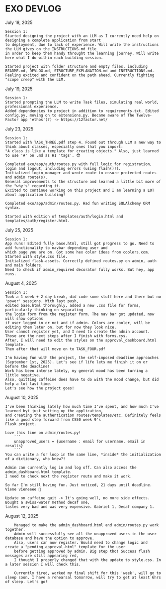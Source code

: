 # EXO DEVLOG

July 18, 2025

    Session 1:
    Started designing the project with an LLM as I currently need help on designing a complete application from start
    to deployment, due to lack of experience. Will write the instructions the LLM gives on the INSTRUCTIONS.md file
    in order to keep them handy throught the learning journey. Will write here what I do within each building session.

    Started project with folder structure and empty files, including README.md, DEVLOG.md, STRUCTURE_EXPLANATION.md and INSTRUCTIONS.md. Feeling excited and confident on the path ahead. Currently fighting "scope creep" with the LLM.

July 19, 2025

    Session 1:
    Started prompting the LLM to write Task files, simulating real world, professional experience. 
    Added dependencies to project in addition to requirements.txt. Edited config.py, moving on to extensions.py. Became aware of The Twelve-Factor app 'ethos'(?) -> https://12factor.net/

July 23, 2025

    Session 1:
    Started with TASK_THREE.pdf step 4. Found out through LLM a new way to think about classes, especially ones that you import: 
    "A class is like a template for creating objects." Also, just learned to use '#' on .md as H1 'tags'. 😎

    Completed exo/app/auth/routes.py with full logic for registration, login and logout, including errors (using flash()!). 
    Initialized login_manager and wrote route to ensure protected routes and admin route(s). 
    General improvements to the structure and learned a little bit more of the "why's" regarding it. 
    Excited to continue working on this project and I am learning a LOT about application building!

    Completed exo/app/admin/routes.py. Had fun writing SQLAlchemy ORM syntax.

    Started with edition of templates/auth/login.html and templates/auth/register.html.

July 25, 2025

    Session 1:
    App runs! Edited fully base.html, still got progress to go. Need to add functionality to navbar depending user and 
    which page you are on. Got some hex color ideas from coolors.com. Started with style.css file. 
    Initialized flask-assets. Correctly defined routes.py on admin, auth and main folders. 
    Need to check if admin_required decorator fully works. But hey, app runs.

August 4, 2025

    Session 1:
    Took a 1 week + 2 day break, did code some stuff here and there but no 'power' sessions. With last push, 
    edited base.html thoroughly, added a new .css file for forms, particularly thinking on separating 
    the login form from the register form. The nav bar got updated, now will show options 
    if user logged in or not and if admin. Colors are cooler, will be editing them later on, but for now they look nice.
    User cannot register yet, and I need to create the admin account. Those are the next steps after I finish with forms.css.
    After, I will need to edit the styles on the approval_dashboard.html template. 
    Then after that will move on to TASK_FOUR.pdf 
    
    I'm having fun with the project, the self-imposed deadline approaches
    (September 1st, 2025). Let's see if life lets me finish it on or before the deadline! 
    Work has been intense lately, my general mood has been turning a little negative. 
    Also, quitting caffeine does have to do with the mood change, but did help a lot last time. 
    Let's see how the project goes!

August 10, 2025

    I've been thinking lately how much time I've spent, and how much I've learned byt just setting up the application,
    and creating the authentication routes/templates/etc. Definitely feels like a good step forward from CS50 week 9's 
    Flask project. 
    
    Love this line on admin/routes.py! 
        ```
        unapproved_users = {username : email for username, email in results}
        ```
    You can write a for loop in the same line, *inside* the initialization of a dictionary, who knew?!

    Admin can currently log in and log off. Can also access the admin_dashboard.html template. 
    I need to check next the register route and make it work.

    So far I'm still having fun. Just noticed, 21 days until deadline. Viene vieneeee 👾

    Update on caffeine quit -> It's going well, no more side effects. Bought a swiss-water method decaf one, 
    tastes very bad and was very expensive. Gabriel 1, Decaf company 1.

August 12, 2025

        Managed to make the admin_dashboard.html and admin/routes.py work together. 
        Admin will successfully see all the unapproved users in the user database and have the option to approve.
        Also, users can now register. Would need to change logic and create a "pending_approval.html" template for the user 
        before getting approved by admin. Big step tho! Success flash messages are still appearing red, 
        I thought I properly changed that with the update to style.css. In a later session I will check this.

        Currently tired, worked my final shift for this 'week', will go to sleep soon. I have a rehearsal tomorrow, will try to get at least 6hrs of sleep. Let's go!
